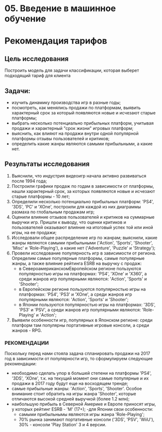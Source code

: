 # 05. Введение в машинное обучение

# Рекомендация тарифов

## Цель исследования
Построить модель для задачи классификации, которая выберет подходящий тариф для клиента

## Задачи:
   - изучить динамику производства игр в разные годы;
   - посмотреть, как менялись продажи по платформам, выявить характерный срок за который появляются новые и исчезают старые платформы;
   - выбрать несколько потенциально прибыльных платформ, учитывая продажи и характерный "срок жизни" игровых платформ;
   - выяснить, как влияют на продажи внутри одной популярной платформы отзывы пользователей и критиков;
   - определить какие жанры являются самыми прибыльными, а какие нет.

## Результаты исследования

1. Выяснили, что индустрия видеоигр начала активно развиваться после 1994 года;
2. Построили графики продаж по годам в зависимости от платформы, нашли характерный срок, за которых появляются новые и исчезают старые платформы - 10 лет;
3. Определили несколько потенциально прибыльных платформ: 'PS4', '3DS', 'PC' и 'XOne', построили для каждой из них диаграммы размаха по глобальным продажам игр;
4. Оценили влияние отзывов пользователей и критиков на суммарные выручки игр. Пришли к выводу, что оценки критиков и пользователей оказывают влияние на итоговый успех той или иной игры, на ее продажи;
5. Исследовали общее распределение игр по жанрам; выяснили, какие жанры являются самыми прибыльными ('Action', 'Sports', 'Shooter', 'Misc' и 'Role-Playing'), а какие нет ('Adventure', 'Puzzle' и 'Strategy');
6. Провели исследование популярность игр в зависимости от региона. Определим самые популярные платформы, самые популярные жанры, а также влияние рейтинга ESRB на выручку с продаж:
    - в СевероамериканскомЕвропейском регионе пользуются популярностью игры на платформах: 'PS4', 'XOne' и 'X360', а среди жанров игр популярными являются: 'Action', 'Sports' и 'Shooter';
    - в Европейском регионе пользуются популярностью игры на платформах: 'PS4', 'PS3' и 'XOne', а среди жанров игр популярными являются: 'Action', 'Sports' и 'Shooter';
    - в Японии пользуются популярностью игры на платформах: '3DS', 'PS3' и 'PSV', а среди жанров игр популярными являются: 'Role-Playing' и 'Action';
7. Выявили особенности игр, популярных в Японском регионе: среди платформ там популярны портативные игровые консоли, а среди жанров - RPG. 

### РЕКОМЕНДАЦИИ
Поскольку перед нами стояла задача спланировать продажи на 2017 год в зависимости от популярности игр, то сформулируем следующие рекомендации:

   - необходимо сделать упор в большей степени на платформы 'PS4', '3DS', 'XOne', т.к. на текущий момент они самые популярные и их продажи в 2017 году будут еще на восходящем тренде;
   - самые прибыльные жанры: 'Action', 'Sports', 'Shooter'. Особое внимание стоит обратить на игры жанра 'Shooter', которые отличаются высокой средней выручкой (более 1.2 млн);
   - наибольшую прибыль в Северной Америке и Европе приносят игры, у которых рейтинг ESRB - 'M' (17+);
   -для Японии свои особенности:
       * самыми прибыльнымы являются игры жанра 'Role-Playing';
       * 70% рынка занимают портативные консоли ('3DS', 'PSV', 'WiiU'), 30% - консоли 'Play Station' 3 и 4 версии.